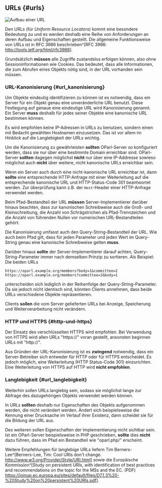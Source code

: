 ## URLs {#urls}

![Aufbau einer URL](de/images/url.png)

Den URLs (für _Uniform Resource Locators_) kommt eine besondere Bedeutung zu
und es werden deshalb eine Reihe von Anforderungen an deren Aufbau und
Eigenschaften gestellt. Die allgemeine Funktionsweise von URLs ist in RFC 3986
beschrieben^[RFC 3986: <http://tools.ietf.org/html/rfc3986>].

Grundsätzlich **müssen** alle Zugriffe zustandslos erfolgen können, also ohne
Sessioninformationen wie Cookies. Das bedeutet, dass alle Informationen,
die zum Abrufen eines Objekts nötig sind, in der URL vorhanden sein müssen.

### URL-Kanonisierung {#url_kanonisierung}

Um Objekte eindeutig identifizieren zu können ist es notwendig, dass ein Server
für ein Objekt genau eine unveränderliche URL benutzt. Diese Festlegung auf
genaue eine eindeutige URL wird Kanonisierung genannt. Ein Server **muss**
deshalb für jedes seiner Objekte eine kanonische URL bestimmen können.

Es wird empfohlen keine IP-Adressen in URLs zu benutzen, sondern einen
mit Bedacht gewählten Hostnamen einzusetzen. Das ist vor allem im Hinblick
auf die Langlebigkeit der URLs wichtig.

Um die Kanonisierung zu gewährleisten **sollten** OParl-Server so konfiguriert
werden, dass sie nur über eine bestimmte Domain erreichbar sind. OParl-Server **sollten** dagegen möglichst **nicht** nur über eine IP-Addresse sowieso möglichst auch **nicht** über weitere, nicht kanonische URLs erreichbar sein.

Wenn ein Server auch durch eine nicht-kanonische URL erreichbar ist, dann
**sollte** eine entsprechende HTTP-Anfrage mit einer Weiterleitung auf die
entsprechende kanonische URL und HTTP-Status-Code 301 beantwortet werden.
Zur überprüfung kann z.B. der `Host`-Header einer HTTP-Anfrage verwendet werden.

Beim Pfad-Bestandteil der URL **müssen** Server-Implementierer darüber hinaus
beachten, dass zur kanonischen Schreibweise auch die Groß- und Kleinschreibung, die Anzahl von Schrägstrichen als Pfad-Trennzeichen und die Anzahl von führenden Nullen vor numerischen URL-Bestandteilen gehört.

Die Kanonisierung umfasst auch den Query-String-Bestandteil der URL. Wie auch
beim Pfad gilt, dass für jeden Parameter und jeden Wert im Query-String genau
eine kanonische Schreibweise gelten **muss**.

Darüber hinaus **sollte** der Server-Implementierer darauf achten, Query-String-Parameter
immer nach demselben Prinzip zu sortieren. Als Beispiel: Die beiden URLs

    https://oparl.example.org/members?body=1&committee=2
    https://oparl.example.org/members?committee=2&body=1

unterscheiden sich lediglich in der Reihenfolge der Query-String-Parameter. Da
sie jedoch nicht identisch sind, könnten Clients annehmen, dass beide URLs
verschiedene Objekte repräsentieren.

Clients **sollen** die vom Server gelieferten URLs bei Anzeige, Speicherung
und Weiterverarbeitung nicht verändern.

### HTTP und HTTPS {#http-und-https}

Der Einsatz des verschlüsselten HTTPS wird empfohlen. Bei Verwendung von HTTPS
wird allen URLs "https://" voran gestellt, ansonsten beginnen URLs mit
"http://".

Aus Gründen der URL-Kanonisierung ist es **zwingend** notwendig, dass ein
Server-Betreiber sich entweder für HTTP oder für HTTPS entscheidet.
Es jedoch möglich, eine Weiterleitung (HTTP Status-Code 301)
einzurichten. Eine Weiterleitung von HTTPS auf HTTP wird **nicht  empfohlen**.


### Langlebigkeit {#url_langlebigkeit}

Weiterhin sollen URLs langlebig sein, sodass sie möglichst lange zur Abfrage des
dazugehörigen Objekts verwendet werden können.

In URLs **sollten** deshalb nur Eigenschaften des Objekts aufgenommen werden,
die nicht verändert werden. Ändert sich beispielsweise die Kennung einer
Drucksache im Verlauf ihrer Existenz, dann scheidet sie für die Bildung
der URL aus.

Des weiteren sollen Eigenschaften der Implementierung nicht sichtbar sein.
Ist ein OParl-Server beispielsweise in PHP geschrieben, **sollte** dies
**nicht** dazu führen, dass im Pfad ein Bestandteil wie "oparl.php/" erscheint.

Weitere Empfehlungen für langlebige URLs liefern Tim Berners-Lee^[Berners-Lee, Tim: Cool URIs don't change. <http://www.w3.org/Provider/Style/URI.html>] sowie die Europäische Kommission^[Study on persistent URIs, with identification of
best practices and recommendations on the topic for the MSs and the EC. (PDF) <https://joinup.ec.europa.eu/sites/default/files/D7.1.3%20-%20Study%20on%20persistent%20URIs.pdf>].
